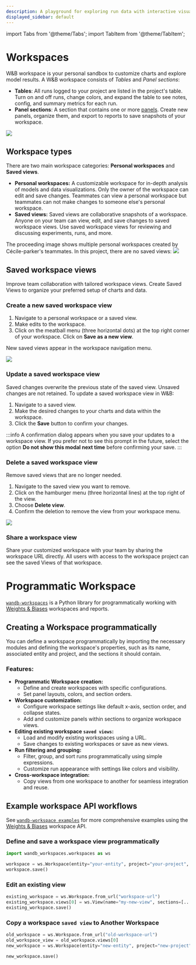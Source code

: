 ```yaml
---
description: A playground for exploring run data with interactive visualizations
displayed_sidebar: default
---
```

import Tabs from '@theme/Tabs';
import TabItem from '@theme/TabItem';

# Workspaces

W&B workspace is your personal sandbox to customize charts and explore model results. A W&B workspace consists of *Tables* and *Panel sections*: 

* **Tables**: All runs logged to your project are listed in the project's table. Turn on and off runs, change colors, and expand the table to see notes, config, and summary metrics for each run.
* **Panel sections**: A section that contains one or more [panels](../features/panels/intro.md). Create new panels, organize them, and export to reports to save snapshots of your workspace.

![](/images/app_ui/workspace_table_and_panels.png)

## Workspace types
There are two main workspace categories: **Personal workspaces** and **Saved views**. 

* **Personal workspaces:**  A customizable workspace for in-depth analysis of models and data visualizations. Only the owner of the workspace can edit and save changes. Teammates can view a personal workspace but teammates can not make changes to someone else's personal workspace. 
* **Saved views:** Saved views are collaborative snapshots of a workspace. Anyone on your team can view, edit, and save changes to saved workspace views. Use saved workspace views for reviewing and discussing experiments, runs, and more.

The proceeding image shows multiple personal workspaces created by Cécile-parker's teammates. In this project, there are no saved views:
![](/images/app_ui/Menu_No_views.jpg)

## Saved workspace views
Improve team collaboration with tailored workspace views. Create Saved Views to organize your preferred setup of charts and data. 

### Create a new saved workspace view

1. Navigate to a personal workspace or a saved view.
2. Make edits to the workspace.
3. Click on the meatball menu (three horizontal dots) at the top right corner of your workspace. Click on **Save as a new view**.

New saved views appear in the workspace navigation menu.

![](/images/app_ui/Menu_Views.jpg)



### Update a saved workspace view 
Saved changes overwrite the previous state of the saved view. Unsaved changes are not retained. To update a saved workspace view in W&B:

1. Navigate to a saved view.
2. Make the desired changes to your charts and data within the workspace.
3. Click the **Save** button to confirm your changes. 

:::info
A confirmation dialog appears when you save your updates to a workspace view. If you prefer not to see this prompt in the future, select the option **Do not show this modal next time** before confirming your save.
:::

### Delete a saved workspace view
Remove saved views that are no longer needed.

1. Navigate to the saved view you want to remove.
2. Click on the hamburger menu (three horizontal lines) at the top right of the view.
3. Choose **Delete view**.
4. Confirm the deletion to remove the view from your workspace menu.

![](/images/app_ui/Deleting.gif)

### Share a workspace view
Share your customized workspace with your team by sharing the workspace URL directly. All users with access to the workspace project can see the saved Views of that workspace.

# Programmatic Workspace

[`wandb-workspaces`](https://github.com/wandb/wandb-workspaces/tree/main) is a Python library for programmatically working with [Weights & Biases](https://wandb.ai/) workspaces and reports.

## Creating a Workspace programmatically

You can define a workspace programmatically by importing the necessary modules and defining the workspace's properties, such as its name, associated entity and project, and the sections it should contain.

### Features:

- **Programmatic Workspace creation:**
  - Define and create workspaces with specific configurations.
  - Set panel layouts, colors, and section orders.
- **Workspace customization:**
  - Configure workspace settings like default x-axis, section order, and collapse states.
  - Add and customize panels within sections to organize workspace views.
- **Editing existing workspace `saved views`:**
  - Load and modify existing workspaces using a URL.
  - Save changes to existing workspaces or save as new views.
- **Run filtering and grouping:**
  - Filter, group, and sort runs programmatically using simple expressions.
  - Customize run appearance with settings like colors and visibility.
- **Cross-workspace integration:**
  - Copy views from one workspace to another for seamless integration and reuse.

## Example workspace API workflows
See [`wandb-workspace examples`](https://github.com/wandb/wandb-workspaces/tree/main/examples/workspaces) for more comprehensive examples using the [Weights & Biases](https://wandb.ai/) workspace API. 

### Define and save a workspace view programmatically
```python
import wandb_workspaces.workspaces as ws

workspace = ws.Workspace(entity="your-entity", project="your-project", views=[...])
workspace.save()
```

### Edit an existing view
```python
existing_workspace = ws.Workspace.from_url("workspace-url")
existing_workspace.views[0] = ws.View(name="my-new-view", sections=[...])
existing_workspace.save()
```

### Copy a workspace `saved view` to Another Workspace

```python
old_workspace = ws.Workspace.from_url("old-workspace-url")
old_workspace_view = old_workspace.views[0]
new_workspace = ws.Workspace(entity="new-entity", project="new-project", views=[old_workspace_view])

new_workspace.save()
```